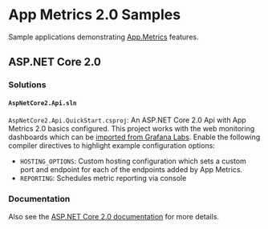 # App Metrics 2.0 Samples
Sample applications demonstrating [App.Metrics](http://app-metrics.io) features.

## ASP.NET Core 2.0

### Solutions

#### `AspNetCore2.Api.sln`

`AspNetCore2.Api.QuickStart.csproj`: An ASP.NET Core 2.0 Api with App Metrics 2.0 basics configured. This project works with the web monitoring dashboards which can be [imported from Grafana Labs](https://grafana.com/dashboards?search=app%20metrics). Enable the following compiler directives to highlight example configuration options: 

- `HOSTING_OPTIONS`: Custom hosting configuration which sets a custom port and endpoint for each of the endpoints added by App Metrics. 
- `REPORTING`: Schedules metric reporting via console  


### Documentation

Also see the [ASP.NET Core 2.0 documentation](http://app-metrics.io/web-monitoring/aspnet-core/) for more details.


